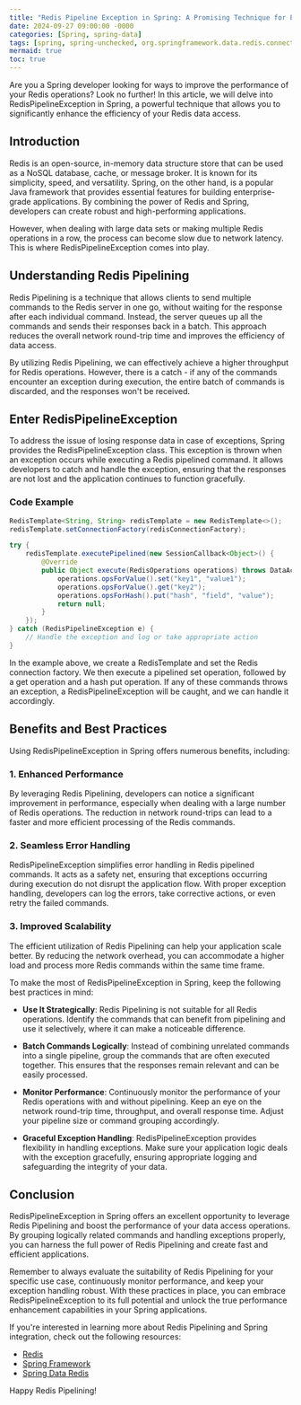```yaml
---
title: "Redis Pipeline Exception in Spring: A Promising Technique for Performance Enhancement"
date: 2024-09-27 09:00:00 -0000
categories: [Spring, spring-data]
tags: [spring, spring-unchecked, org.springframework.data.redis.connection]
mermaid: true
toc: true
---
```



Are you a Spring developer looking for ways to improve the performance of your Redis operations? Look no further! In this article, we will delve into RedisPipelineException in Spring, a powerful technique that allows you to significantly enhance the efficiency of your Redis data access.

## Introduction

Redis is an open-source, in-memory data structure store that can be used as a NoSQL database, cache, or message broker. It is known for its simplicity, speed, and versatility. Spring, on the other hand, is a popular Java framework that provides essential features for building enterprise-grade applications. By combining the power of Redis and Spring, developers can create robust and high-performing applications.

However, when dealing with large data sets or making multiple Redis operations in a row, the process can become slow due to network latency. This is where RedisPipelineException comes into play.

## Understanding Redis Pipelining

Redis Pipelining is a technique that allows clients to send multiple commands to the Redis server in one go, without waiting for the response after each individual command. Instead, the server queues up all the commands and sends their responses back in a batch. This approach reduces the overall network round-trip time and improves the efficiency of data access.

By utilizing Redis Pipelining, we can effectively achieve a higher throughput for Redis operations. However, there is a catch - if any of the commands encounter an exception during execution, the entire batch of commands is discarded, and the responses won't be received.

## Enter RedisPipelineException

To address the issue of losing response data in case of exceptions, Spring provides the RedisPipelineException class. This exception is thrown when an exception occurs while executing a Redis pipelined command. It allows developers to catch and handle the exception, ensuring that the responses are not lost and the application continues to function gracefully.

### Code Example

```java
RedisTemplate<String, String> redisTemplate = new RedisTemplate<>();
redisTemplate.setConnectionFactory(redisConnectionFactory);

try {
    redisTemplate.executePipelined(new SessionCallback<Object>() {
        @Override
        public Object execute(RedisOperations operations) throws DataAccessException {
            operations.opsForValue().set("key1", "value1");
            operations.opsForValue().get("key2");
            operations.opsForHash().put("hash", "field", "value");
            return null;
        }
    });
} catch (RedisPipelineException e) {
    // Handle the exception and log or take appropriate action
}
```

In the example above, we create a RedisTemplate and set the Redis connection factory. We then execute a pipelined set operation, followed by a get operation and a hash put operation. If any of these commands throws an exception, a RedisPipelineException will be caught, and we can handle it accordingly.

## Benefits and Best Practices

Using RedisPipelineException in Spring offers numerous benefits, including:

### 1. Enhanced Performance

By leveraging Redis Pipelining, developers can notice a significant improvement in performance, especially when dealing with a large number of Redis operations. The reduction in network round-trips can lead to a faster and more efficient processing of the Redis commands.

### 2. Seamless Error Handling

RedisPipelineException simplifies error handling in Redis pipelined commands. It acts as a safety net, ensuring that exceptions occurring during execution do not disrupt the application flow. With proper exception handling, developers can log the errors, take corrective actions, or even retry the failed commands.

### 3. Improved Scalability

The efficient utilization of Redis Pipelining can help your application scale better. By reducing the network overhead, you can accommodate a higher load and process more Redis commands within the same time frame.

To make the most of RedisPipelineException in Spring, keep the following best practices in mind:

- **Use It Strategically**: Redis Pipelining is not suitable for all Redis operations. Identify the commands that can benefit from pipelining and use it selectively, where it can make a noticeable difference.

- **Batch Commands Logically**: Instead of combining unrelated commands into a single pipeline, group the commands that are often executed together. This ensures that the responses remain relevant and can be easily processed.

- **Monitor Performance**: Continuously monitor the performance of your Redis operations with and without pipelining. Keep an eye on the network round-trip time, throughput, and overall response time. Adjust your pipeline size or command grouping accordingly.

- **Graceful Exception Handling**: RedisPipelineException provides flexibility in handling exceptions. Make sure your application logic deals with the exception gracefully, ensuring appropriate logging and safeguarding the integrity of your data.

## Conclusion

RedisPipelineException in Spring offers an excellent opportunity to leverage Redis Pipelining and boost the performance of your data access operations. By grouping logically related commands and handling exceptions properly, you can harness the full power of Redis Pipelining and create fast and efficient applications.

Remember to always evaluate the suitability of Redis Pipelining for your specific use case, continuously monitor performance, and keep your exception handling robust. With these practices in place, you can embrace RedisPipelineException to its full potential and unlock the true performance enhancement capabilities in your Spring applications.

If you're interested in learning more about Redis Pipelining and Spring integration, check out the following resources:

- [Redis](https://redis.io/)
- [Spring Framework](https://spring.io/projects/spring-framework)
- [Spring Data Redis](https://spring.io/projects/spring-data-redis)

Happy Redis Pipelining!